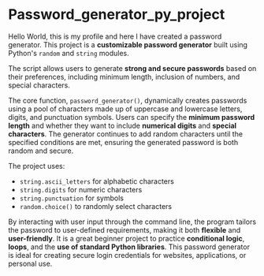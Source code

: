 # Password_generator_py_project
Hello World, this is my profile and here I have created a password generator.
This project is a **customizable password generator** built using Python's `random` and `string` modules. 

The script allows users to generate **strong and secure passwords** based on their preferences, including minimum length, inclusion of numbers, and special characters.

The core function, `password_generator()`, dynamically creates passwords using a pool of characters made up of uppercase and lowercase letters, digits, and punctuation symbols. Users can specify the **minimum password length** and whether they want to include **numerical digits** and **special characters**. The generator continues to add random characters until the specified conditions are met, ensuring the generated password is both random and secure.

The project uses:

* `string.ascii_letters` for alphabetic characters
* `string.digits` for numeric characters
* `string.punctuation` for symbols
* `random.choice()` to randomly select characters

By interacting with user input through the command line, the program tailors the password to user-defined requirements, making it both **flexible** and **user-friendly**. It is a great beginner project to practice **conditional logic**, **loops**, and the **use of standard Python libraries**. This password generator is ideal for creating secure login credentials for websites, applications, or personal use.
